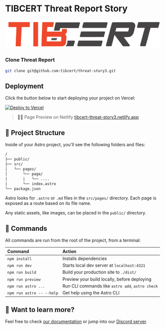 # TIBCERT Threat Report Story
![](public/tibcert-logo.svg)

### Clone Threat Report
```sh
git clone git@github.com:tibcert/threat-story3.git
```

## Deployment
Click the button below to start deploying your project on Vercel:

[![Deploy to Vercel](https://vercel.com/button)](https://vercel.com/import/project?template=https://github.com/tibcert/threat-story3)

> 🧑‍🚀 Page Preview on Netlify [tibcert-threat-story3.netlify.app](https://tibcert-threat-story3.netlify.app/)

## 🚀 Project Structure

Inside of your Astro project, you'll see the following folders and files:

```text
/
├── public/
├── src/
│   └── pages/
│       └── page/
|       |   └── ....    
|       └── index.astro
└── package.json
```

Astro looks for `.astro` or `.md` files in the `src/pages/` directory. Each page is exposed as a route based on its file name.

Any static assets, like images, can be placed in the `public/` directory.

## 🧞 Commands

All commands are run from the root of the project, from a terminal:

| Command                   | Action                                           |
| :------------------------ | :----------------------------------------------- |
| `npm install`             | Installs dependencies                            |
| `npm run dev`             | Starts local dev server at `localhost:4321`      |
| `npm run build`           | Build your production site to `./dist/`          |
| `npm run preview`         | Preview your build locally, before deploying     |
| `npm run astro ...`       | Run CLI commands like `astro add`, `astro check` |
| `npm run astro -- --help` | Get help using the Astro CLI                     |

## 👀 Want to learn more?

Feel free to check [our documentation](https://docs.astro.build) or jump into our [Discord server](https://astro.build/chat).
